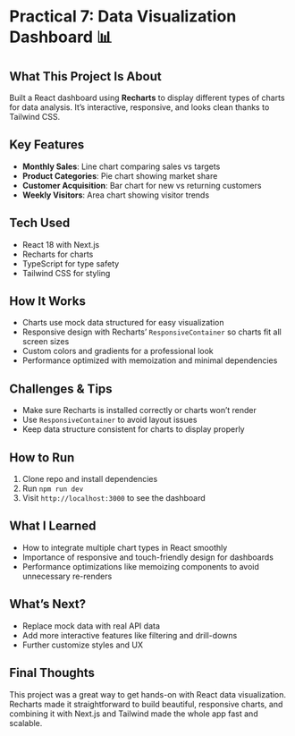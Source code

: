 # Practical 7: Data Visualization Dashboard 📊

## What This Project Is About  
Built a React dashboard using **Recharts** to display different types of charts for data analysis. It’s interactive, responsive, and looks clean thanks to Tailwind CSS.

## Key Features  
- **Monthly Sales**: Line chart comparing sales vs targets  
- **Product Categories**: Pie chart showing market share  
- **Customer Acquisition**: Bar chart for new vs returning customers  
- **Weekly Visitors**: Area chart showing visitor trends  

## Tech Used  
- React 18 with Next.js  
- Recharts for charts  
- TypeScript for type safety  
- Tailwind CSS for styling  

## How It Works  
- Charts use mock data structured for easy visualization  
- Responsive design with Recharts’ `ResponsiveContainer` so charts fit all screen sizes  
- Custom colors and gradients for a professional look  
- Performance optimized with memoization and minimal dependencies  

## Challenges & Tips  
- Make sure Recharts is installed correctly or charts won’t render  
- Use `ResponsiveContainer` to avoid layout issues  
- Keep data structure consistent for charts to display properly  

## How to Run  
1. Clone repo and install dependencies  
2. Run `npm run dev`  
3. Visit `http://localhost:3000` to see the dashboard  

## What I Learned  
- How to integrate multiple chart types in React smoothly  
- Importance of responsive and touch-friendly design for dashboards  
- Performance optimizations like memoizing components to avoid unnecessary re-renders  

## What’s Next?  
- Replace mock data with real API data  
- Add more interactive features like filtering and drill-downs  
- Further customize styles and UX  

## Final Thoughts  
This project was a great way to get hands-on with React data visualization. Recharts made it straightforward to build beautiful, responsive charts, and combining it with Next.js and Tailwind made the whole app fast and scalable.
